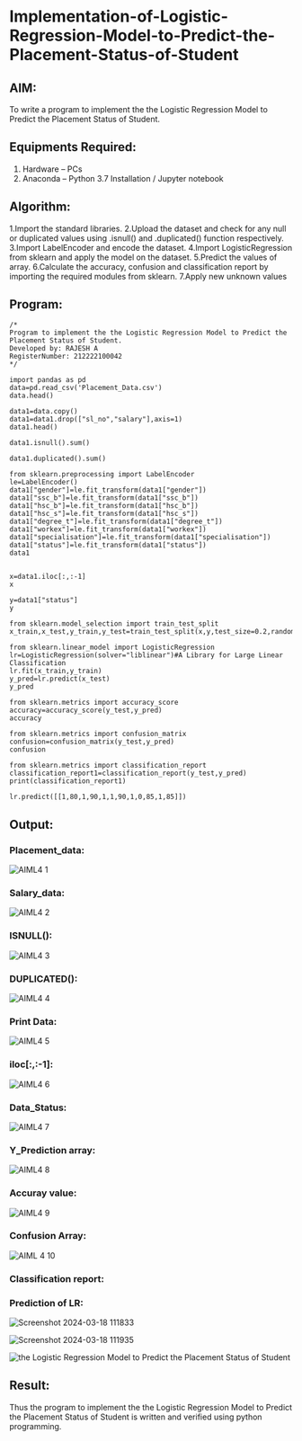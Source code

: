 # Implementation-of-Logistic-Regression-Model-to-Predict-the-Placement-Status-of-Student

## AIM:
To write a program to implement the the Logistic Regression Model to Predict the Placement Status of Student.

## Equipments Required:
1. Hardware – PCs
2. Anaconda – Python 3.7 Installation / Jupyter notebook

## Algorithm:
1.Import the standard libraries.
2.Upload the dataset and check for any null or duplicated values using .isnull() and .duplicated() function respectively.
3.Import LabelEncoder and encode the dataset.
4.Import LogisticRegression from sklearn and apply the model on the dataset.
5.Predict the values of array.
6.Calculate the accuracy, confusion and classification report by importing the required modules from sklearn.
7.Apply new unknown values
## Program:
```
/*
Program to implement the the Logistic Regression Model to Predict the Placement Status of Student.
Developed by: RAJESH A
RegisterNumber: 212222100042 
*/
```
```
import pandas as pd
data=pd.read_csv('Placement_Data.csv')
data.head()

data1=data.copy()
data1=data1.drop(["sl_no","salary"],axis=1)
data1.head()

data1.isnull().sum()

data1.duplicated().sum()

from sklearn.preprocessing import LabelEncoder
le=LabelEncoder()
data1["gender"]=le.fit_transform(data1["gender"])
data1["ssc_b"]=le.fit_transform(data1["ssc_b"])
data1["hsc_b"]=le.fit_transform(data1["hsc_b"])
data1["hsc_s"]=le.fit_transform(data1["hsc_s"])
data1["degree_t"]=le.fit_transform(data1["degree_t"])
data1["workex"]=le.fit_transform(data1["workex"])
data1["specialisation"]=le.fit_transform(data1["specialisation"])
data1["status"]=le.fit_transform(data1["status"])
data1


x=data1.iloc[:,:-1]
x

y=data1["status"]
y

from sklearn.model_selection import train_test_split
x_train,x_test,y_train,y_test=train_test_split(x,y,test_size=0.2,random_state=0)

from sklearn.linear_model import LogisticRegression
lr=LogisticRegression(solver="liblinear")#A Library for Large Linear Classification
lr.fit(x_train,y_train)
y_pred=lr.predict(x_test)
y_pred

from sklearn.metrics import accuracy_score
accuracy=accuracy_score(y_test,y_pred)
accuracy

from sklearn.metrics import confusion_matrix
confusion=confusion_matrix(y_test,y_pred)
confusion

from sklearn.metrics import classification_report
classification_report1=classification_report(y_test,y_pred)
print(classification_report1)

lr.predict([[1,80,1,90,1,1,90,1,0,85,1,85]])
```

## Output:
### Placement_data:
![AIML4 1](https://github.com/Rajeshanbu/Implementation-of-Logistic-Regression-Model-to-Predict-the-Placement-Status-of-Student/assets/118924713/54a62258-b91f-4aac-b0ee-2009d97046f1)

### Salary_data:
![AIML4 2](https://github.com/Rajeshanbu/Implementation-of-Logistic-Regression-Model-to-Predict-the-Placement-Status-of-Student/assets/118924713/4abf3c8d-be23-482d-8202-8d3c10bc3741)

### ISNULL():
![AIML4 3](https://github.com/Rajeshanbu/Implementation-of-Logistic-Regression-Model-to-Predict-the-Placement-Status-of-Student/assets/118924713/87d4379b-23ed-42b4-909e-70e55fb0d120)


### DUPLICATED():
![AIML4 4](https://github.com/Rajeshanbu/Implementation-of-Logistic-Regression-Model-to-Predict-the-Placement-Status-of-Student/assets/118924713/9bfd5f56-a1b1-48a1-8eee-8bced3a4377f)

### Print Data:
![AIML4 5](https://github.com/Rajeshanbu/Implementation-of-Logistic-Regression-Model-to-Predict-the-Placement-Status-of-Student/assets/118924713/df436c7b-c0db-4ff7-9848-d16c64aef93b)

### iloc[:,:-1]:
![AIML4 6](https://github.com/Rajeshanbu/Implementation-of-Logistic-Regression-Model-to-Predict-the-Placement-Status-of-Student/assets/118924713/04404df1-ae6f-4bd8-8457-3318655ba91e)

### Data_Status:
![AIML4 7](https://github.com/Rajeshanbu/Implementation-of-Logistic-Regression-Model-to-Predict-the-Placement-Status-of-Student/assets/118924713/eaf8b031-5eae-46bd-b670-e9e967228ca6)

### Y_Prediction array:
![AIML4 8](https://github.com/Rajeshanbu/Implementation-of-Logistic-Regression-Model-to-Predict-the-Placement-Status-of-Student/assets/118924713/f2eeca58-481e-44eb-af93-c11303f2aa82)

### Accuray value:
![AIML4 9](https://github.com/Rajeshanbu/Implementation-of-Logistic-Regression-Model-to-Predict-the-Placement-Status-of-Student/assets/118924713/daadec14-9939-40e8-ba05-c57dcf27469a)

### Confusion Array:
![AIML 4 10](https://github.com/Rajeshanbu/Implementation-of-Logistic-Regression-Model-to-Predict-the-Placement-Status-of-Student/assets/118924713/ade73f46-9569-4c6d-91ff-92714538b240)

### Classification report:

### Prediction of LR:


![Screenshot 2024-03-18 111833](https://github.com/Rajeshanbu/Implementation-of-Logistic-Regression-Model-to-Predict-the-Placement-Status-of-Student/assets/118924713/19851979-eed2-4743-9ad7-aea964ee9042)


![Screenshot 2024-03-18 111935](https://github.com/Rajeshanbu/Implementation-of-Logistic-Regression-Model-to-Predict-the-Placement-Status-of-Student/assets/118924713/dbc871f4-bbce-40d4-ba57-6cda4f3a677b)

![the Logistic Regression Model to Predict the Placement Status of Student](sam.png)


## Result:
Thus the program to implement the the Logistic Regression Model to Predict the Placement Status of Student is written and verified using python programming.
